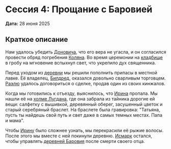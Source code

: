 # Сессия 4: Прощание с Баровией

**Дата:** 28 июня 2025

## Краткое описание

Нам удалось убедить [Доновича](../characters/npc/donavich.md), что его вера не угасла, и он согласился провести обряд погребения [Коляна](../characters/npc/kolyan.md). Во время церемонии на [кладбище](../locations/barovia-cemetery.md) в гробу на мгновение вспыхнул свет, что укрепило дух священника.

Перед уходом из [деревни](../locations/barovia-village.md) мы решили пополнить припасы в местной лавке. Её владелец, [Билдред](../characters/npc/bildrath.md), оказался довольно сварливым торговцем. [Раэлю](../characters/pc/raelle.md) удалось договориться о сделке, продав один из своих кинжалов.

Когда мы готовились к отъезду, выяснилось, что [Ирина](../characters/npc/ireena-kolyana.md) пропала. Мы нашли её на [холме Лугдана](../locations/lugdan-hill.md), где она забрала из тайника дорогие ей вещи: салфетку с вышивкой, деревянный оберег, засушенный цветок и старый серебряный браслет. На браслете была гравировка: "Татьяна, пусть ты найдешь свой путь и свет даже в самых темных местах. Папа и мама".

Чтобы [Ирину](../characters/npc/ireena-kolyana.md) было сложнее узнать, мы перекрасили её рыжие волосы. После этого мы вместе с ней покинули деревню. [Исмарк](../characters/npc/ismark-kolyanovich.md) остался, чтобы управлять [деревней Баровия](../locations/barovia-village.md) после смерти своего отца.
